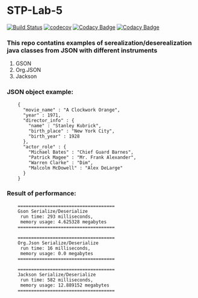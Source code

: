# STP-Lab-5
[![Build Status](https://travis-ci.org/igorpodosonov/STP-Lab-5.svg?branch=master)](https://travis-ci.org/igorpodosonov/STP-Lab-5)
[![codecov](https://codecov.io/gh/igorpodosonov/STP-Lab-5/branch/master/graph/badge.svg)](https://codecov.io/gh/igorpodosonov/STP-Lab-5)
[![Codacy Badge](https://api.codacy.com/project/badge/Grade/7af18625827d4d5085fd453302bed85d)](https://www.codacy.com/app/igorpodosonov/STP-Lab-5?utm_source=github.com&amp;utm_medium=referral&amp;utm_content=igorpodosonov/STP-Lab-5&amp;utm_campaign=Badge_Grade)
[![Codacy Badge](https://api.codacy.com/project/badge/Coverage/7af18625827d4d5085fd453302bed85d)](https://www.codacy.com/app/igorpodosonov/STP-Lab-5?utm_source=github.com&utm_medium=referral&utm_content=igorpodosonov/STP-Lab-5&utm_campaign=Badge_Coverage)

### This repo contatins examples of serealization/deserealization java classes from JSON with different instruments
1. GSON
2. Org.JSON
3. Jackson
### JSON object example:
```
    {
      "movie_name" : "A Clockwork Orange",
      "year" : 1971,
      "director_info" : {
        "name" : "Stanley Kubrick",
        "birth_place" : "New York City",
        "birth_year" : 1928
      },
      "actor_role" : {
        "Michael Bates" : "Chief Guard Barnes",
        "Patrick Magee" : "Mr. Frank Alexander",
        "Warren Clarke" : "Dim",
        "Malcolm McDowell" : "Alex DeLarge"
      }
    }
```
### Result of performance:
```
    ====================================
    Gson Serialize/Deserialize 
     run time: 293 milliseconds, 
     memory usage: 4.625328 megabytes
    ====================================
```
```
    ====================================
    Org.Json Serialize/Deserialize 
     run time: 16 milliseconds, 
     memory usage: 0.0 megabytes
    ====================================
```
```
    ====================================
    Jackson Serialize/Deserialize 
     run time: 582 milliseconds, 
     memory usage: 12.889152 megabytes
    ====================================
```
